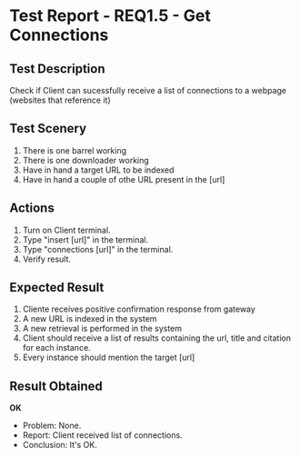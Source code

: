 # Test Report - REQ1.5 - Get Connections

## Test Description
Check if Client can sucessfully receive a list of connections to a webpage (websites that reference it)

## Test Scenery

1. There is one barrel working
2. There is one downloader working
3. Have in hand a target URL to be indexed
4. Have in hand a couple of othe URL present in the [url]

## Actions

1. Turn on Client terminal.
2. Type "insert [url]" in the terminal.
3. Type "connections [url]" in the terminal.
4. Verify result.

## Expected Result

1. Cliente receives positive confirmation response from gateway
2. A new URL is indexed in the system
3. A new retrieval is performed in the system
4. Client should receive a list of results containing the url, title and citation for each instance.
5. Every instance should mention the target [url]


## Result Obtained
**OK**

- Problem: None.
- Report: Client received list of connections.
- Conclusion: It's OK.
